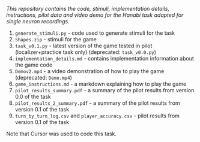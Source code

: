*This repository contains the code, stimuli, implementation details, instructions, pilot data and video demo for the Hanabi task adapted for single neuron recordings.*
1. `generate_stimuli.py` - code used to generate stimuli for the task
2. `Shapes.zip` - stimuli for the game
3. `task_v0.1.py` - latest version of the game tested in pilot (localizer+practice task only) (deprecated: `task_v0.0.py`)
4. `implementation_details.md` - contains implementation information about the game code
5. `Demov2.mp4` - a video demonstration of how to play the game (deprecated: `Demo.mp4`)
6. `game_instructions.md` - a markdown explaining how to play the game
7. `pilot_results_summary.pdf` - a summary of the pilot results from version 0.0 of the task
8. `pilot_results_2_summary.pdf` - a summary of the pilot results from version 0.1 of the task
9. `turn_by_turn_log.csv` and `player_accuracy.csv` - pilot results from version 0.1 of the task

Note that Cursor was used to code this task.


